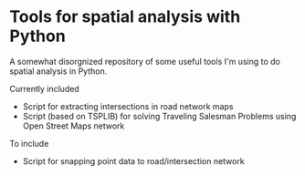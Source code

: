 # Tools for spatial analysis with Python
A somewhat disorgnized repository of some useful tools I'm using to do spatial analysis in Python.

Currently included
- Script for extracting intersections in road network maps
- Script (based on TSPLIB) for solving Traveling Salesman Problems using Open Street Maps network

To include
- Script for snapping point data to road/intersection network